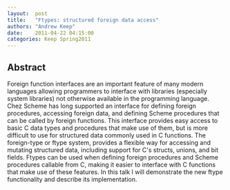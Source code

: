 ```yaml
--- 
layout:  post 
title:   "Ftypes: structured foreign data access"
authors: "Andrew Keep" 
date:    2011-04-22 04:15:00 
categories: Keep Spring2011
--- 
```

## Abstract

Foreign function interfaces are an important feature of many modern languages
allowing programmers to interface with libraries (especially system libraries)
not otherwise available in the programming language. Chez Scheme has long
supported an interface for defining foreign procedures, accessing foreign data,
and defining Scheme procedures that can be called by foreign functions. This
interface provides easy access to basic C data types and procedures that make
use of them, but is more difficult to use for structured data commonly used in C
functions. The foreign-type or ftype system, provides a flexible way for
accessing and mutating structured data, including support for C's structs,
unions, and bit fields. Ftypes can be used when defining foreign procedures and
Scheme procedures callable from C, making it easier to interface with C
functions that make use of these features. In this talk I will demonstrate the
new ftype functionality and describe its implementation.

